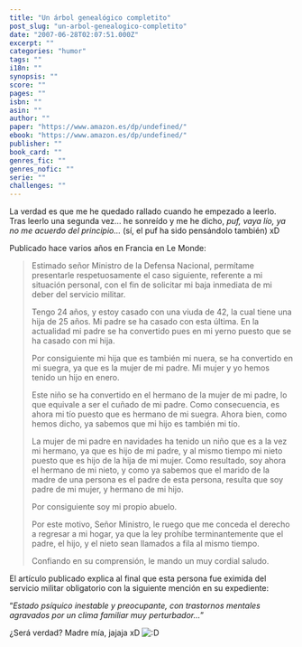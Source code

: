 ```yaml
---
title: "Un árbol genealógico completito"
post_slug: "un-arbol-genealogico-completito"
date: "2007-06-28T02:07:51.000Z"
excerpt: ""
categories: "humor"
tags: ""
i18n: ""
synopsis: ""
score: ""
pages: ""
isbn: ""
asin: ""
author: ""
paper: "https://www.amazon.es/dp/undefined/"
ebook: "https://www.amazon.es/dp/undefined/"
publisher: ""
book_card: ""
genres_fic: ""
genres_nofic: ""
serie: ""
challenges: ""
---
```


La verdad es que me he quedado rallado cuando he empezado a leerlo. Tras leerlo una segunda vez… he sonreído y me he dicho, _puf, vaya lío, ya no me acuerdo del principio…_ (sí, el puf ha sido pensándolo también) xD

Publicado hace varios años en Francia en Le Monde:

> Estimado señor Ministro de la Defensa Nacional, permítame presentarle respetuosamente el caso siguiente, referente a mi situación personal, con el fin de solicitar mi baja inmediata de mi deber del servicio militar.
> 
> Tengo 24 años, y estoy casado con una viuda de 42, la cual tiene una hija de 25 años. Mi padre se ha casado con esta última. En la actualidad mi padre se ha convertido pues en mi yerno puesto que se ha casado con mi hija.
> 
> Por consiguiente mi hija que es también mi nuera, se ha convertido en mi suegra, ya que es la mujer de mi padre. Mi mujer y yo hemos tenido un hijo en enero.
> 
> Este niño se ha convertido en el hermano de la mujer de mi padre, lo que equivale a ser el cuñado de mi padre. Como consecuencia, es ahora mi tío puesto que es hermano de mi suegra. Ahora bien, como hemos dicho, ya sabemos que mi hijo es también mi tío.
> 
> La mujer de mi padre en navidades ha tenido un niño que es a la vez mi hermano, ya que es hijo de mi padre, y al mismo tiempo mi nieto puesto que es hijo de la hija de mi mujer. Como resultado, soy ahora el hermano de mi nieto, y como ya sabemos que el marido de la madre de una persona es el padre de esta persona, resulta que soy padre de mi mujer, y hermano de mi hijo.
> 
> Por consiguiente soy mi propio abuelo.
> 
> Por este motivo, Señor Ministro, le ruego que me conceda el derecho a regresar a mi hogar, ya que la ley prohíbe terminantemente que el padre, el hijo, y el nieto sean llamados a fila al mismo tiempo.
> 
> Confiando en su comprensión, le mando un muy cordial saludo.

El artículo publicado explica al final que esta persona fue eximida del servicio militar obligatorio con la siguiente mención en su expediente:

“_Estado psíquico inestable y preocupante, con trastornos mentales agravados por un clima familiar muy perturbador…_”

¿Será verdad? Madre mía, jajaja xD ![:D](http://fjp.es/wp-includes/images/smilies/icon_biggrin.gif)
